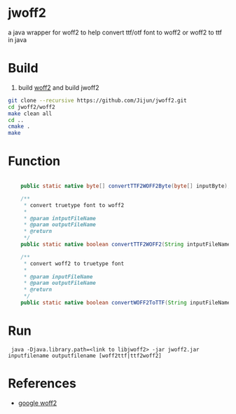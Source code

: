 # jwoff2
a java wrapper for woff2 to help convert ttf/otf font to woff2 or  woff2 to ttf in java

# Build

1. build [woff2](http://github.com/google/woff2) and build jwoff2

```bash
git clone --recursive https://github.com/Jijun/jwoff2.git
cd jwoff2/woff2
make clean all
cd ..
cmake .
make

```

# Function

```java

	public static native byte[] convertTTF2WOFF2Byte(byte[] inputByte);

	/**
	 * convert truetype font to woff2
	 * 
	 * @param intputFileName
	 * @param outputFileName
	 * @return
	 */
	public static native boolean convertTTF2WOFF2(String intputFileName, String outputFileName);

	/**
	 * convert woff2 to truetype font
	 * 
	 * @param inputFileName
	 * @param outputFileName
	 * @return
	 */
	public static native boolean convertWOFF2ToTTF(String inputFileName, String outputFileName);

```


# Run

```
 java -Djava.library.path=<link to libjwoff2> -jar jwoff2.jar inputfilename outputfilename [woff2ttf|ttf2woff2] 

```
# References

* [google woff2](http://github.com/google/woff2)


